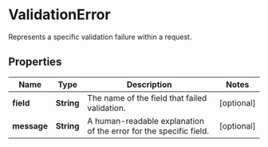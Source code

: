 

# ValidationError

Represents a specific validation failure within a request.

## Properties

| Name | Type | Description | Notes |
|------------ | ------------- | ------------- | -------------|
|**field** | **String** | The name of the field that failed validation. |  [optional] |
|**message** | **String** | A human-readable explanation of the error for the specific field. |  [optional] |



